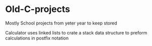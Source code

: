 # Old-C-projects
Mostly School projects from yeter year to keep stored

Calculator uses linked lists to crate a stack data structure to preform calculations in postfix notation
